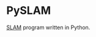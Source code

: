 # PySLAM
[SLAM](https://en.wikipedia.org/wiki/Simultaneous_localization_and_mapping) program written in Python.

